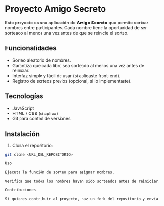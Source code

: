 # Proyecto Amigo Secreto

Este proyecto es una aplicación de **Amigo Secreto** que permite sortear nombres entre participantes. Cada nombre tiene la oportunidad de ser sorteado al menos una vez antes de que se reinicie el sorteo.

## Funcionalidades
- Sorteo aleatorio de nombres.
- Garantiza que cada libro sea sorteado al menos una vez antes de reiniciar.
- Interfaz simple y fácil de usar (si aplicaste front-end).
- Registro de sorteos previos (opcional, si lo implementaste).

## Tecnologías
- JavaScript
- HTML / CSS (si aplica)
- Git para control de versiones

## Instalación
1. Clona el repositorio:
```bash
git clone <URL_DEL_REPOSITORIO>

Uso

Ejecuta la función de sorteo para asignar nombres.

Verifica que todos los nombres hayan sido sorteados antes de reiniciar.

Contribuciones

Si quieres contribuir al proyecto, haz un fork del repositorio y envía un pull request.
